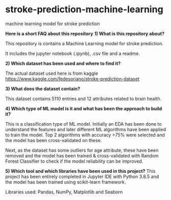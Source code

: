 # stroke-prediction-machine-learning
machine learning model for stroke prediction 

**Here is a short FAQ about this repository**
**1) What is this repository about?**

This repository is contains a Machine Learning model for stroke prediction.

It includes the jupyter notebook (.ipynb), .csv file and a readme.

**2) Which dataset has been used and where to find it?**

The actual dataset used here is from kaggle
https://www.kaggle.com/fedesoriano/stroke-prediction-dataset

**3) What does the dataset contain?**

This dataset contains 5110 entries and 12 attributes related to brain health.

**4) Which type of ML model is it and what has been the approach to build it?**

This is a classification type of ML model. Initially an EDA has been done to understand the features and later different ML algorithms have been applied to train the model. Top 2 algorithms with accuracy >75% were selected and the model has been cross-validated on these.

Next, as the dataset has some outliers for age attribute, these have been removed and the model has been trained & cross-validated with Random Forest Classifier to check if the model reliability can be improved.

**5) Which tool and which libraries have been used in this project?**
This project has been entirely completed in Jupyter IDE with Python 3.8.5 and the model has been trained using scikit-learn framework.

Libraries used: Pandas, NumPy, Matplotlib and Seaborn
